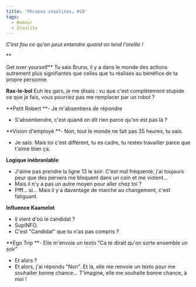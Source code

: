 ```yaml
---
title: 'Phrases insolites… #10'
tags:
  - Humour
  - Insolite
---
```


_C’est fou ce qu’on peut entendre quand on tend l’oreille&nbsp;!_

\*\*<!-- more -->

Get over yourself\*\* Tu sais Bruno, il y a dans le monde des actions autrement
plus signifiantes que celles que tu réalises au bénéfice de ta propre personne.

**Ras-le-bol** Euh les gars, je me disais&nbsp;: vu que c'est complètement
stupide ce que je fais, vous pourriez pas me remplacer par un robot&nbsp;?

**Petit Robert **- Je m'absentiens de répondre

- S'absentiendre, c'est quand on dit rien parce qu'on est pas là&nbsp;?

**Vision d'employé **- Non, tout le monde ne fait pas 35 heures, tu sais.

- Je sais. Mais toi c'est différent, tu es cadre, tu restes travailler parce que
  t'aime bien ça.

**Logique inébranlable**

- J'aime pas prendre la ligne 13 le soir. C'est mal fréquenté, j'ai toujours
  peur que des pervers me bloquent dans un coin et me violent…
- Mais il n'y a pas un autre moyen pour aller chez toi&nbsp;?
- Pfff… si… Mais il y a davantage de marche au changement, c'est fatiguant.

**Influence Kaamelot**

- Il vient d'où le candidat&nbsp;?
- SupINFO.
- C'est "Candidat" que tu n'as pas compris&nbsp;?

**Ego Trip **- Elle m'envoie un texto "Ca te dirait qu'on sorte ensemble un
soir"

- Et alors&nbsp;?
- Et alors, j'ai répondu "Non". Et là, elle me renvoie un texto pour me
  souhaiter bonne chance… T'imagine, elle me souhaite bonne chance, à moi&nbsp;!
